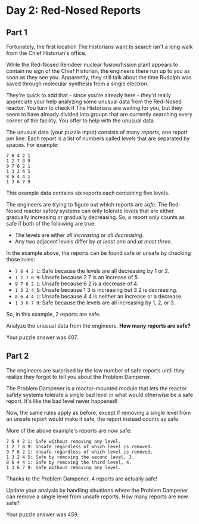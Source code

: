 # Day 2: Red-Nosed Reports

## Part 1

Fortunately, the first location The Historians want to search isn't a long walk from the Chief
Historian's office.

While the Red-Nosed Reindeer nuclear fusion/fission plant appears to contain no sign of the Chief
Historian, the engineers there run up to you as soon as they see you. Apparently, they still talk
about the time Rudolph was saved through molecular synthesis from a single electron.

They're quick to add that - since you're already here - they'd really appreciate your help analyzing
some unusual data from the Red-Nosed reactor. You turn to check if The Historians are waiting for
you, but they seem to have already divided into groups that are currently searching every corner
of the facility. You offer to help with the unusual data.

The unusual data (your puzzle input) consists of many _reports_, one report per line. Each report
is a list of numbers called _levels_ that are separated by spaces. For example:

```
7 6 4 2 1
1 2 7 8 9
9 7 6 2 1
1 3 2 4 5
8 6 4 4 1
1 3 6 7 9
```

This example data contains six reports each containing five levels.

The engineers are trying to figure out which reports are _safe_. The Red-Nosed reactor safety
systems can only tolerate levels that are either gradually increasing or gradually decreasing.
So, a report only counts as safe if both of the following are true:

- The levels are either _all increasing_ or _all decreasing_.
- Any two adjacent levels differ by _at least one_ and _at most three_.

In the example above, the reports can be found safe or unsafe by checking those rules:

- `7 6 4 2 1`: Safe because the levels are all decreasing by 1 or 2.
- `1 2 7 8 9`: Unsafe because 2 7 is an increase of 5.
- `9 7 6 2 1`: Unsafe because 6 2 is a decrease of 4.
- `1 3 2 4 5`: Unsafe because 1 3 is increasing but 3 2 is decreasing.
- `8 6 4 4 1`: Unsafe because 4 4 is neither an increase or a decrease.
- `1 3 6 7 9`: Safe because the levels are all increasing by 1, 2, or 3.

So, in this example, 2 reports are safe.

Analyze the unusual data from the engineers. **How many reports are safe?**

Your puzzle answer was 407.

## Part 2

The engineers are surprised by the low number of safe reports until they realize they forgot to tell
you about the Problem Dampener.

The Problem Dampener is a reactor-mounted module that lets the reactor safety systems tolerate a
single bad level in what would otherwise be a safe report. It's like the bad level never happened!

Now, the same rules apply as before, except if removing a single level from an unsafe report would
make it safe, the report instead counts as safe.

More of the above example's reports are now safe:

```
7 6 4 2 1: Safe without removing any level.
1 2 7 8 9: Unsafe regardless of which level is removed.
9 7 6 2 1: Unsafe regardless of which level is removed.
1 3 2 4 5: Safe by removing the second level, 3.
8 6 4 4 1: Safe by removing the third level, 4.
1 3 6 7 9: Safe without removing any level.
```

Thanks to the Problem Dampener, 4 reports are actually safe!

Update your analysis by handling situations where the Problem Dampener can remove a single level
from unsafe reports. How many reports are now safe?

Your puzzle answer was 459.
